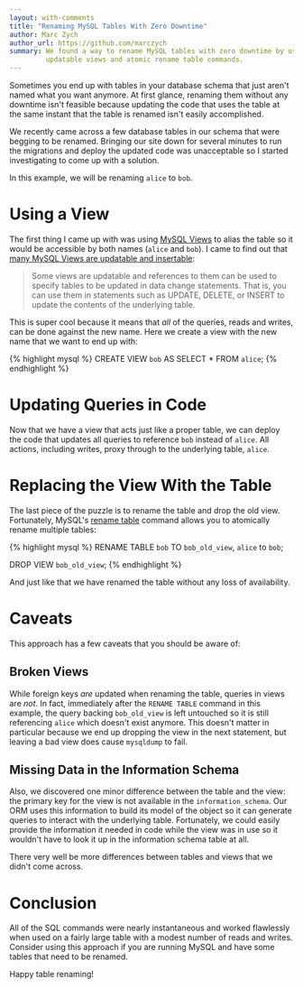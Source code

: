 ```yaml
---
layout: with-comments
title: "Renaming MySQL Tables With Zero Downtime"
author: Marc Zych
author_url: https://github.com/marczych
summary: We found a way to rename MySQL tables with zero downtime by using
         updatable views and atomic rename table commands.
---
```



Sometimes you end up with tables in your database schema that just aren't named what you want anymore.
At first glance, renaming them without any downtime isn't feasible because updating the code that uses the table at the same instant that the table is renamed isn't easily accomplished.

We recently came across a few database tables in our schema that were begging to be renamed.
Bringing our site down for several minutes to run the migrations and deploy the updated code was unacceptable so I started investigating to come up with a solution.

In this example, we will be renaming `alice` to `bob`.

# Using a View

The first thing I came up with was using [MySQL Views] to alias the table so it would be accessible by both names (`alice` and `bob`).
I came to find out that [many MySQL Views are updatable and insertable][updatable views]:

> Some views are updatable and references to them can be used to specify tables to be updated in data change statements. That is, you can use them in statements such as UPDATE, DELETE, or INSERT to update the contents of the underlying table.

This is super cool because it means that _all_ of the queries, reads and writes, can be done against the new name.
Here we create a view with the new name that we want to end up with:

{% highlight mysql %}
CREATE VIEW `bob` AS SELECT * FROM `alice`;
{% endhighlight %}

# Updating Queries in Code

Now that we have a view that acts just like a proper table, we can deploy the code that updates all queries to reference `bob` instead of `alice`.
All actions, including writes, proxy through to the underlying table, `alice`.

# Replacing the View With the Table

The last piece of the puzzle is to rename the table and drop the old view.
Fortunately, MySQL's [rename table] command allows you to atomically rename multiple tables:

{% highlight mysql %}
RENAME TABLE
   `bob` TO `bob_old_view`,
   `alice` to `bob`;

DROP VIEW `bob_old_view`;
{% endhighlight %}

And just like that we have renamed the table without any loss of availability.

# Caveats

This approach has a few caveats that you should be aware of:

## Broken Views

While foreign keys _are_ updated when renaming the table, queries in views are _not_.
In fact, immediately after the `RENAME TABLE` command in this example, the query backing `bob_old_view` is left untouched so it is still referencing `alice` which doesn't exist anymore.
This doesn't matter in particular because we end up dropping the view in the next statement, but leaving a bad view does cause `mysqldump` to fail.

## Missing Data in the Information Schema

Also, we discovered one minor difference between the table and the view: the primary key for the view is not available in the `information_schema`.
Our ORM uses this information to build its model of the object so it can generate queries to interact with the underlying table.
Fortunately, we could easily provide the information it needed in code while the view was in use so it wouldn't have to look it up in the information schema table at all.

There very well be more differences between tables and views that we didn't come across.

# Conclusion

All of the SQL commands were nearly instantaneous and worked flawlessly when used on a fairly large table with a modest number of reads and writes.
Consider using this approach if you are running MySQL and have some tables that need to be renamed.

Happy table renaming!

[MySQL Views]: https://dev.mysql.com/doc/refman/5.5/en/views.html
[updatable views]: https://dev.mysql.com/doc/refman/5.5/en/view-updatability.html
[rename table]: https://dev.mysql.com/doc/refman/5.5/en/rename-table.html
